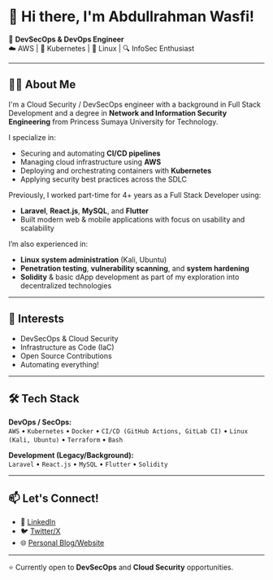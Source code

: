 # 👋 Hi there, I'm Abdullrahman Wasfi!

🔐 **DevSecOps & DevOps Engineer**  
☁️ AWS | 🐳 Kubernetes | 🐧 Linux | 🔍 InfoSec Enthusiast  

---

## 🧑‍💻 About Me

I'm a Cloud Security / DevSecOps engineer with a background in Full Stack Development and a degree in **Network and Information Security Engineering** from Princess Sumaya University for Technology.

I specialize in:
- Securing and automating **CI/CD pipelines**
- Managing cloud infrastructure using **AWS**
- Deploying and orchestrating containers with **Kubernetes**
- Applying security best practices across the SDLC

Previously, I worked part-time for 4+ years as a Full Stack Developer using:
- **Laravel**, **React.js**, **MySQL**, and **Flutter**
- Built modern web & mobile applications with focus on usability and scalability

I’m also experienced in:
- **Linux system administration** (Kali, Ubuntu)
- **Penetration testing**, **vulnerability scanning**, and **system hardening**
- **Solidity** & basic dApp development as part of my exploration into decentralized technologies

---

## 🚀 Interests
- DevSecOps & Cloud Security
- Infrastructure as Code (IaC)
- Open Source Contributions
- Automating everything!

---

## 🛠️ Tech Stack

**DevOps / SecOps:**  
`AWS` • `Kubernetes` • `Docker` • `CI/CD (GitHub Actions, GitLab CI)` • `Linux (Kali, Ubuntu)` • `Terraform` • `Bash`

**Development (Legacy/Background):**  
`Laravel` • `React.js` • `MySQL` • `Flutter` • `Solidity`

---

## 📫 Let's Connect!

- 💼 [LinkedIn](https://www.linkedin.com/in/abdullrahmanwasfi)
- 🐦 [Twitter/X](https://x.com/mr3bdullrahman)
- 🌐 [Personal Blog/Website](https://www.mr3bd.com)

---

⭐ Currently open to **DevSecOps** and **Cloud Security** opportunities.
